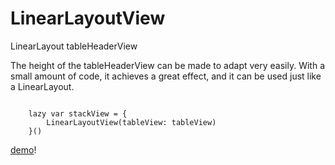 # LinearLayoutView
LinearLayout  tableHeaderView

The height of the tableHeaderView can be made to adapt very easily.
With a small amount of code, it achieves a great effect, and it can be used just like a LinearLayout.

```
    
    lazy var stackView = {
        LinearLayoutView(tableView: tableView)
    }()

```

[demo](./aa.webp)!